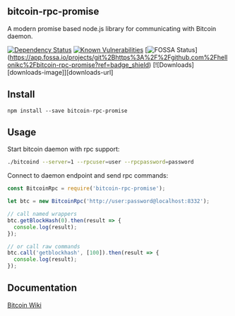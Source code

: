 ## bitcoin-rpc-promise

A modern promise based node.js library for communicating with Bitcoin daemon.



[![Dependency Status](https://img.shields.io/david/bitcoin-rpc-promise/bitcoin-rpc-promise.svg?style=flat-square)](https://david-dm.org/bitcoin-rpc-promise/bitcoin-rpc-promise)
[![Known Vulnerabilities](https://snyk.io/test/npm/bitcoin-rpc-promise/badge.svg?style=flat-square)](https://snyk.io/test/npm/bitcoin-rpc-promise)
[![FOSSA Status](https://app.fossa.io/api/projects/git%2Bhttps%3A%2F%2Fgithub.com%2Fhellonikc%2Fbitcoin-rpc-promise.svg?type=shield)]
(https://app.fossa.io/projects/git%2Bhttps%3A%2F%2Fgithub.com%2Fhellonikc%2Fbitcoin-rpc-promise?ref=badge_shield)
[![Downloads][downloads-image]][downloads-url]



## Install

```
npm install --save bitcoin-rpc-promise
```

## Usage

Start bitcoin daemon with rpc support:

```bash
./bitcoind --server=1 --rpcuser=user --rpcpassword=password
```

Connect to daemon endpoint and send rpc commands:

```js
const BitcoinRpc = require('bitcoin-rpc-promise');

let btc = new BitcoinRpc('http://user:password@localhost:8332');

// call named wrappers
btc.getBlockHash(0).then(result => {
  console.log(result);
});

// or call raw commands
btc.call('getblockhash', [100]).then(result => {
  console.log(result);
});
```

## Documentation

[Bitcoin Wiki](https://en.bitcoin.it/wiki/API_reference_%28JSON-RPC%29)
